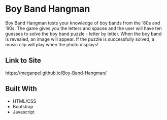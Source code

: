 # Boy Band Hangman

Boy Band Hangman tests your knowledge of boy bands from the ‘80s and ‘90s. The game gives you the letters and spaces and the user will have ten guesses to solve the boy band puzzle - letter by letter. When the boy band is revealed, an image will appear. If the puzzle is successfully solved, a music clip will play when the photo displays!

## Link to Site
https://meganpel.github.io/Boy-Band-Hangman/

## Built With
* HTML/CSS
* Bootstrap
* Javascript

